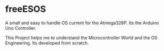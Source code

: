 # freeESOS
A small and easy to handle OS current for the Atmega328P. Its the Arduino Uno Controller.

This Project helps me to understand the Microcontroller World and the OS Engineering. Its developed from scratch.
